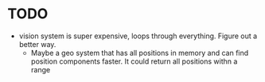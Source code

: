 # TODO

- vision system is super expensive, loops through everything. Figure out a better way.
  - Maybe a geo system that has all positions in memory and can find position components faster. It could return all positions withn a range


